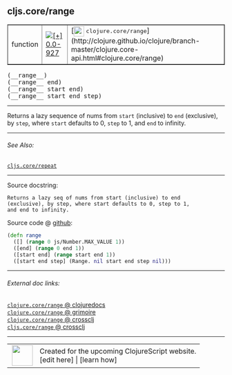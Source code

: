 ## cljs.core/range



 <table border="1">
<tr>
<td>function</td>
<td><a href="https://github.com/cljsinfo/cljs-api-docs/tree/0.0-927"><img valign="middle" alt="[+] 0.0-927" title="Added in 0.0-927" src="https://img.shields.io/badge/+-0.0--927-lightgrey.svg"></a> </td>
<td>
[<img height="24px" valign="middle" src="http://i.imgur.com/1GjPKvB.png"> <samp>clojure.core/range</samp>](http://clojure.github.io/clojure/branch-master/clojure.core-api.html#clojure.core/range)
</td>
</tr>
</table>


 <samp>
(__range__)<br>
</samp>
 <samp>
(__range__ end)<br>
</samp>
 <samp>
(__range__ start end)<br>
</samp>
 <samp>
(__range__ start end step)<br>
</samp>

---

Returns a lazy sequence of nums from `start` (inclusive) to `end` (exclusive),
by `step`, where `start` defaults to 0, `step` to 1, and `end` to infinity.

---


###### See Also:

[`cljs.core/repeat`](cljs.core_repeat.md)<br>

---


Source docstring:

```
Returns a lazy seq of nums from start (inclusive) to end
(exclusive), by step, where start defaults to 0, step to 1,
and end to infinity.
```


Source code @ [github](https://github.com/clojure/clojurescript/blob/r2024/src/cljs/cljs/core.cljs#L6422-L6429):

```clj
(defn range
  ([] (range 0 js/Number.MAX_VALUE 1))
  ([end] (range 0 end 1))
  ([start end] (range start end 1))
  ([start end step] (Range. nil start end step nil)))
```

<!--
Repo - tag - source tree - lines:

 <pre>
clojurescript @ r2024
└── src
    └── cljs
        └── cljs
            └── <ins>[core.cljs:6422-6429](https://github.com/clojure/clojurescript/blob/r2024/src/cljs/cljs/core.cljs#L6422-L6429)</ins>
</pre>

-->

---



###### External doc links:

[`clojure.core/range` @ clojuredocs](http://clojuredocs.org/clojure.core/range)<br>
[`clojure.core/range` @ grimoire](http://conj.io/store/v1/org.clojure/clojure/1.7.0-beta3/clj/clojure.core/range/)<br>
[`clojure.core/range` @ crossclj](http://crossclj.info/fun/clojure.core/range.html)<br>
[`cljs.core/range` @ crossclj](http://crossclj.info/fun/cljs.core.cljs/range.html)<br>

---

 <table>
<tr><td>
<img valign="middle" align="right" width="48px" src="http://i.imgur.com/Hi20huC.png">
</td><td>
Created for the upcoming ClojureScript website.<br>
[edit here] | [learn how]
</td></tr></table>

[edit here]:https://github.com/cljsinfo/cljs-api-docs/blob/master/cljsdoc/cljs.core_range.cljsdoc
[learn how]:https://github.com/cljsinfo/cljs-api-docs/wiki/cljsdoc-files

<!--

This information was too distracting to show to readers, but I'll leave it
commented here since it is helpful to:

- pretty-print the data used to generate this document
- and show how to retrieve that data



The API data for this symbol:

```clj
{:description "Returns a lazy sequence of nums from `start` (inclusive) to `end` (exclusive),\nby `step`, where `start` defaults to 0, `step` to 1, and `end` to infinity.",
 :ns "cljs.core",
 :name "range",
 :signature ["[]" "[end]" "[start end]" "[start end step]"],
 :history [["+" "0.0-927"]],
 :type "function",
 :related ["cljs.core/repeat"],
 :full-name-encode "cljs.core_range",
 :source {:code "(defn range\n  ([] (range 0 js/Number.MAX_VALUE 1))\n  ([end] (range 0 end 1))\n  ([start end] (range start end 1))\n  ([start end step] (Range. nil start end step nil)))",
          :title "Source code",
          :repo "clojurescript",
          :tag "r2024",
          :filename "src/cljs/cljs/core.cljs",
          :lines [6422 6429]},
 :full-name "cljs.core/range",
 :clj-symbol "clojure.core/range",
 :docstring "Returns a lazy seq of nums from start (inclusive) to end\n(exclusive), by step, where start defaults to 0, step to 1,\nand end to infinity."}

```

Retrieve the API data for this symbol:

```clj
;; from Clojure REPL
(require '[clojure.edn :as edn])
(-> (slurp "https://raw.githubusercontent.com/cljsinfo/cljs-api-docs/catalog/cljs-api.edn")
    (edn/read-string)
    (get-in [:symbols "cljs.core/range"]))
```

-->
